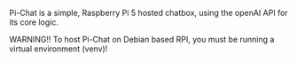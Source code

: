 Pi-Chat is a simple, Raspberry Pi 5 hosted chatbox, using the openAI API for its core logic. 

WARNING!! To host Pi-Chat on Debian based RPI, you must be running a virtual environment (venv)! 
 
